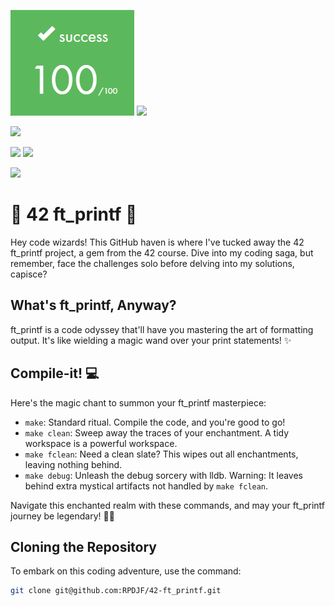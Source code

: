 ![](https://raw.githubusercontent.com/RPDJF/42-Repos/main/cursus/ft_printf_score.png)
![](https://github.com/ayogun/42-project-badges/blob/main/badges/ft_printfe.png?raw=true)

![](https://img.shields.io/github/languages/code-size/rpdjf/42-ft_printf?color=5BCFFF)

![](https://img.shields.io/badge/windows%20terminal-4D4D4D?style=for-the-badge&logo=windows%20terminal&logoColor=white)
![](https://img.shields.io/badge/WSL-0a97f5?style=for-the-badge&logo=linux&logoColor=white)

![](	https://img.shields.io/badge/mac%20os-000000?style=for-the-badge&logo=apple&logoColor=white)

# 🚀 42 ft_printf 🚀

Hey code wizards! This GitHub haven is where I've tucked away the 42 ft_printf project, a gem from the 42 course. Dive into my coding saga, but remember, face the challenges solo before delving into my solutions, capisce?

## What's ft_printf, Anyway?

ft_printf is a code odyssey that'll have you mastering the art of formatting output. It's like wielding a magic wand over your print statements! ✨

## Compile-it! 💻

Here's the magic chant to summon your ft_printf masterpiece:

- `make`: Standard ritual. Compile the code, and you're good to go!
- `make clean`: Sweep away the traces of your enchantment. A tidy workspace is a powerful workspace.
- `make fclean`: Need a clean slate? This wipes out all enchantments, leaving nothing behind.
- `make debug`: Unleash the debug sorcery with lldb. Warning: It leaves behind extra mystical artifacts not handled by `make fclean`.

Navigate this enchanted realm with these commands, and may your ft_printf journey be legendary! 🌟🔮

## Cloning the Repository
To embark on this coding adventure, use the command:
```bash
git clone git@github.com:RPDJF/42-ft_printf.git
```
